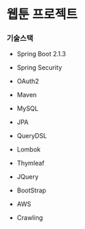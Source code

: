 # 웹툰 프로젝트

### 기술스택
- Spring Boot 2.1.3

- Spring Security

- OAuth2

- Maven

- MySQL

- JPA

- QueryDSL

- Lombok

- Thymleaf

- JQuery

- BootStrap

- AWS

- Crawling